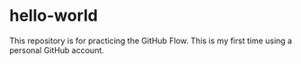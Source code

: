 # hello-world
This repository is for practicing the GitHub Flow.
This is my first time using a personal GitHub account. 

